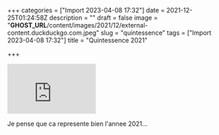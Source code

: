+++
categories = ["Import 2023-04-08 17:32"]
date = 2021-12-25T01:24:58Z
description = ""
draft = false
image = "__GHOST_URL__/content/images/2021/12/external-content.duckduckgo.com.jpeg"
slug = "quintessence"
tags = ["Import 2023-04-08 17:32"]
title = "Quintessence 2021"

+++


<iframe width="200" height="113" src="https://www.youtube.com/embed/i5XJVY6YzWE?feature=oembed" frameborder="0" allow="accelerometer; autoplay; clipboard-write; encrypted-media; gyroscope; picture-in-picture" allowfullscreen></iframe>

Je pense que ca represente bien l'annee 2021...

